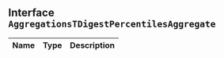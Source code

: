## Interface `AggregationsTDigestPercentilesAggregate`

| Name | Type | Description |
| - | - | - |
